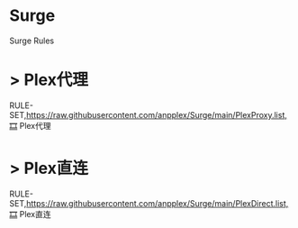 # Surge
Surge Rules
# > Plex代理
RULE-SET,https://raw.githubusercontent.com/anpplex/Surge/main/PlexProxy.list,🎞️ Plex代理
# > Plex直连
RULE-SET,https://raw.githubusercontent.com/anpplex/Surge/main/PlexDirect.list,🎞️ Plex直连

